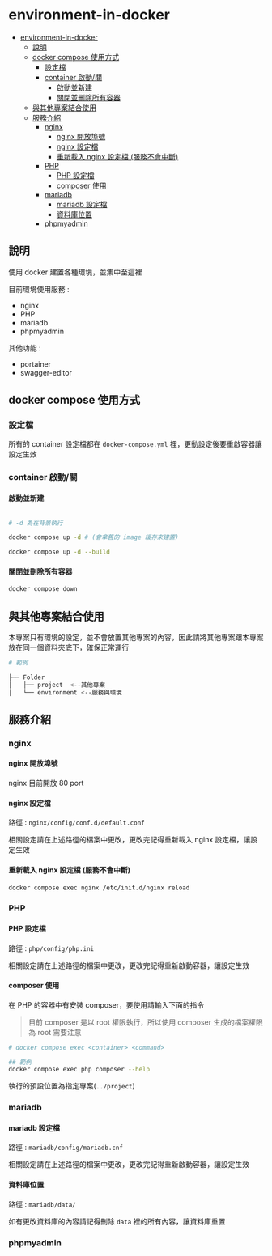 # environment-in-docker

- [environment-in-docker](#environment-in-docker)
  - [說明](#說明)
  - [docker compose 使用方式](#docker-compose-使用方式)
    - [設定檔](#設定檔)
    - [container 啟動/關](#container-啟動關)
      - [啟動並新建](#啟動並新建)
      - [關閉並刪除所有容器](#關閉並刪除所有容器)
  - [與其他專案結合使用](#與其他專案結合使用)
  - [服務介紹](#服務介紹)
    - [nginx](#nginx)
      - [nginx 開放埠號](#nginx-開放埠號)
      - [nginx 設定檔](#nginx-設定檔)
      - [重新載入 nginx 設定檔 (服務不會中斷)](#重新載入-nginx-設定檔-服務不會中斷)
    - [PHP](#php)
      - [PHP 設定檔](#php-設定檔)
      - [composer 使用](#composer-使用)
    - [mariadb](#mariadb)
      - [mariadb 設定檔](#mariadb-設定檔)
      - [資料庫位置](#資料庫位置)
    - [phpmyadmin](#phpmyadmin)

## 說明

使用 docker 建置各種環境，並集中至這裡

目前環境使用服務 :

- nginx
- PHP
- mariadb
- phpmyadmin

其他功能 :

- portainer
- swagger-editor

## docker compose 使用方式

### 設定檔

所有的 container 設定檔都在 `docker-compose.yml` 裡，更動設定後要重啟容器讓設定生效

### container 啟動/關

#### 啟動並新建

```bash

# -d 為在背景執行

docker compose up -d # (會拿舊的 image 緩存來建置)

docker compose up -d --build

```

#### 關閉並刪除所有容器

```bash
docker compose down
```

## 與其他專案結合使用

本專案只有環境的設定，並不會放置其他專案的內容，因此請將其他專案跟本專案放在同一個資料夾底下，確保正常運行

```bash
# 範例

├── Folder
│   ├── project  <--其他專案
│   └── environment <--服務與環境
```

## 服務介紹

### nginx

#### nginx 開放埠號

nginx 目前開放 80 port

#### nginx 設定檔

路徑 : `nginx/config/conf.d/default.conf`

相關設定請在上述路徑的檔案中更改，更改完記得重新載入 nginx 設定檔，讓設定生效

#### 重新載入 nginx 設定檔 (服務不會中斷)

```bash
docker compose exec nginx /etc/init.d/nginx reload
```

### PHP

#### PHP 設定檔

路徑 : `php/config/php.ini`

相關設定請在上述路徑的檔案中更改，更改完記得重新啟動容器，讓設定生效

#### composer 使用

在 PHP 的容器中有安裝 composer，要使用請輸入下面的指令

> 目前 composer 是以 root 權限執行，所以使用 composer 生成的檔案權限為 root
> 需要注意

```bash
# docker compose exec <container> <command>

## 範例
docker compose exec php composer --help

```

執行的預設位置為指定專案(`../project`)

### mariadb

#### mariadb 設定檔

路徑 : `mariadb/config/mariadb.cnf`

相關設定請在上述路徑的檔案中更改，更改完記得重新啟動容器，讓設定生效

#### 資料庫位置

路徑 : `mariadb/data/`

如有更改資料庫的內容請記得刪除 `data` 裡的所有內容，讓資料庫重置

### phpmyadmin
